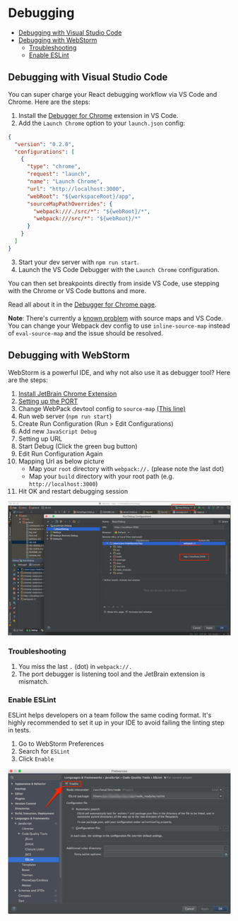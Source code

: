 # Debugging

- [Debugging with Visual Studio Code](#debugging-with-visual-studio-code)
- [Debugging with WebStorm](#debugging-with-webstorm)
  - [Troubleshooting](#troubleshooting)
  - [Enable ESLint](#enable-eslint)

## Debugging with Visual Studio Code

You can super charge your React debugging workflow via VS Code and Chrome. Here are the steps:

1. Install the [Debugger for Chrome](https://marketplace.visualstudio.com/items?itemName=msjsdiag.debugger-for-chrome) extension in VS Code.
2. Add the `Launch Chrome` option to your `launch.json` config:

```json
{
  "version": "0.2.0",
  "configurations": [
    {
      "type": "chrome",
      "request": "launch",
      "name": "Launch Chrome",
      "url": "http://localhost:3000",
      "webRoot": "${workspaceRoot}/app",
      "sourceMapPathOverrides": {
        "webpack:///./src/*": "${webRoot}/*",
        "webpack:///src/*": "${webRoot}/*"
      }
    }
  ]
}
```

3. Start your dev server with `npm run start`.
4. Launch the VS Code Debugger with the `Launch Chrome` configuration.

You can then set breakpoints directly from inside VS Code, use stepping with the Chrome or VS Code buttons and more.

Read all about it in the [Debugger for Chrome page](https://marketplace.visualstudio.com/items?itemName=msjsdiag.debugger-for-chrome).

**Note**: There's currently a [known problem](https://github.com/react-boilerplate/react-boilerplate/pull/1698) with source maps and VS Code. You can change your Webpack dev config to use `inline-source-map` instead of `eval-source-map` and the issue should be resolved.

## Debugging with WebStorm

WebStorm is a powerful IDE, and why not also use it as debugger tool? Here are the steps:

1.  [Install JetBrain Chrome Extension](https://chrome.google.com/webstore/detail/jetbrains-ide-support/hmhgeddbohgjknpmjagkdomcpobmllji)
2.  [Setting up the PORT](https://www.jetbrains.com/help/webstorm/2016.1/using-jetbrains-chrome-extension.html)
3.  Change WebPack devtool config to `source-map` [(This line)](https://github.com/react-boilerplate/react-boilerplate/blob/56eb5a0ec4aa691169ef427f3a0122fde5a5aa24/internals/webpack/webpack.dev.babel.js#L65)
4.  Run web server (`npm run start`)
5.  Create Run Configuration (Run > Edit Configurations)
6.  Add new `JavaScript Debug`
7.  Setting up URL
8.  Start Debug (Click the green bug button)
9.  Edit Run Configuration Again
10. Mapping Url as below picture
    - Map your `root` directory with `webpack://.` (please note the last dot)
    - Map your `build` directory with your root path (e.g. `http://localhost:3000`)
11. Hit OK and restart debugging session

![How to debug using WebStorm](webstorm-debug.png)

### Troubleshooting

1.  You miss the last `.` (dot) in `webpack://.`
2.  The port debugger is listening tool and the JetBrain extension is mismatch.

### Enable ESLint

ESLint helps developers on a team follow the same coding format. It's highly recommended to set it up in your IDE to avoid failing the linting step in tests.

1.  Go to WebStorm Preferences
2.  Search for `ESLint`
3.  Click `Enable`

![Setting up ESLint](webstorm-eslint.png)

